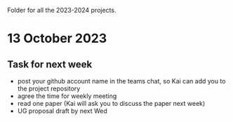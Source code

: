 Folder for all the 2023-2024 projects. 

# 13 October 2023

## Task for next week
- post your github account name in the teams chat, so Kai can add you to the project repository
- agree the time for weekly meeting
- read one paper (Kai will ask you to discuss the paper next week)
- UG proposal draft by next Wed
